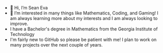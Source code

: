 - 👋 Hi, I’m Sean Eva
- 👀 I’m interested in many things like Mathematics, Coding, and Gaming! I am always learning more about my interests and I am always looking to improve.
- I have a Bachelor's degree in Mathematics from the Georgia Institute of Technology
- I'm fairly new to GitHub so please be patient with me! I plan to work on many projects over the next couple of years.

<!---
Sean-Eva/Sean-Eva is a ✨ special ✨ repository because its `README.md` (this file) appears on your GitHub profile.
You can click the Preview link to take a look at your changes.
--->
